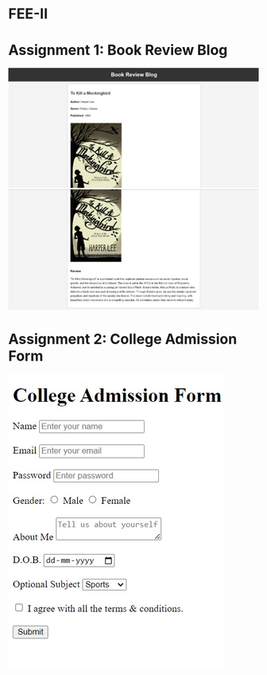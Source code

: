 # FEE-II
# Assignment 1: Book Review Blog

![Book Review Blog Preview1](Assignment-1(preview1).jpg)
![Book Review Blog Preview2](Assignment-1(preview2).jpg)

# Assignment 2: College Admission Form
![Book Review Blog Preview2](Assignment-2.jpg)
